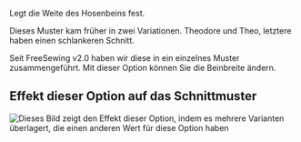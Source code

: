 Legt die Weite des Hosenbeins fest.

<Note>

Dieses Muster kam früher in zwei Variationen. Theodore und Theo, letztere haben
einen schlankeren Schnitt.

Seit FreeSewing v2.0 haben wir diese in ein einzelnes Muster zusammengeführt. Mit dieser Option
können Sie die Beinbreite ändern.

</Note>

## Effekt dieser Option auf das Schnittmuster

![Dieses Bild zeigt den Effekt dieser Option, indem es mehrere Varianten überlagert, die einen anderen Wert für diese Option haben](titan_fitknee_sample.svg "Effekt dieser Option auf das Schnittmuster")

